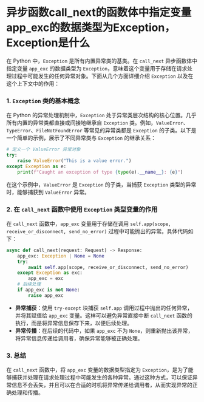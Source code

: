 # 异步函数call_next的函数体中指定变量app_exc的数据类型为Exception，Exception是什么
在 Python 中，`Exception` 是所有内置异常类的基类。在 `call_next` 异步函数体中指定变量 `app_exc` 的数据类型为 `Exception`，意味着这个变量用于存储在请求处理过程中可能发生的任何异常对象。下面从几个方面详细介绍 `Exception` 以及在这个上下文中的作用：

### 1. `Exception` 类的基本概念
在 Python 的异常处理机制中，`Exception` 处于异常类层次结构的核心位置。几乎所有内置的异常类都直接或间接地继承自 `Exception` 类。例如，`ValueError`、`TypeError`、`FileNotFoundError` 等常见的异常类都是 `Exception` 的子类。以下是一个简单的示例，展示了不同异常类与 `Exception` 的继承关系：
```python
# 定义一个 ValueError 异常对象
try:
    raise ValueError("This is a value error.")
except Exception as e:
    print(f"Caught an exception of type {type(e).__name__}: {e}")
```
在这个示例中，`ValueError` 是 `Exception` 的子类，当捕获 `Exception` 类型的异常时，能够捕获到 `ValueError` 异常。

### 2. 在 `call_next` 函数中使用 `Exception` 类型变量的作用
在 `call_next` 函数中，`app_exc` 变量用于存储在调用 `self.app(scope, receive_or_disconnect, send_no_error)` 过程中可能抛出的异常。具体代码如下：
```python
async def call_next(request: Request) -> Response:
    app_exc: Exception | None = None
    try:
        await self.app(scope, receive_or_disconnect, send_no_error)
    except Exception as exc:
        app_exc = exc
    # 后续处理
    if app_exc is not None:
        raise app_exc
```
- **异常捕获**：使用 `try-except` 块捕获 `self.app` 调用过程中抛出的任何异常，并将其赋值给 `app_exc` 变量。这样可以避免异常直接中断 `call_next` 函数的执行，而是将异常信息保存下来，以便后续处理。
- **异常传播**：在后续的代码中，如果 `app_exc` 不为 `None`，则重新抛出该异常，将异常信息传递给调用者，确保异常能够被正确处理。

### 3. 总结
在 `call_next` 函数中，将 `app_exc` 变量的数据类型指定为 `Exception`，是为了能够捕获并处理在请求处理过程中可能发生的各种异常。通过这种方式，可以保证异常信息不会丢失，并且可以在合适的时机将异常传递给调用者，从而实现异常的正确处理和传播。
